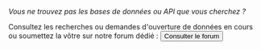 _Vous ne trouvez pas les bases de données ou API que vous cherchez ?_

Consultez les recherches ou demandes d'ouverture de données en cours ou soumettez la vôtre sur notre forum dédié : 
<button href="https://forum.data.gouv.fr/c/recherche-et-ouverture-de-donnees/8">Consulter le forum</button>